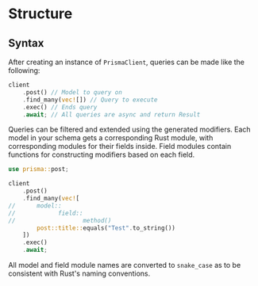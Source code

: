 # Structure

## Syntax

After creating an instance of `PrismaClient`, queries can be made like the following:

```rust
client
    .post() // Model to query on
    .find_many(vec![]) // Query to execute
    .exec() // Ends query
    .await; // All queries are async and return Result
```

Queries can be filtered and extended using the generated modifiers.
Each model in your schema gets a corresponding Rust module, with corresponding modules for their fields inside.
Field modules contain functions for constructing modifiers based on each field.


```rust
use prisma::post;

client
    .post()
    .find_many(vec![
//      model::
//            field::
//                   method()
        post::title::equals("Test".to_string())
    ])
    .exec()
    .await;
```   

All model and field module names are converted to `snake_case` as to be consistent with Rust's naming conventions.
